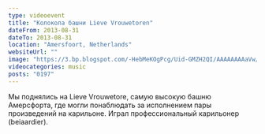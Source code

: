 ```yaml
---
type: videoevent
title: "Колокола башни Lieve Vrouwetoren"
dateFrom: 2013-08-31
dateTo: 2013-08-31
location: "Amersfoort, Netherlands"
websiteUrl: ""
image: "https://3.bp.blogspot.com/-HebMeKOgPcg/Uid-GMZH2QI/AAAAAAAAaVw/RqKy6QgKzas/s1600/dsc01100.picasaweb.jpg"
videocategories: music
posts: "0197"
---
```


Мы поднялись на Lieve Vrouwetore, самую высокую башню Амерсфорта, где могли понаблюдать за исполнением пары произведений на карильоне. Играл профессиональный карильонер (beiaardier).
